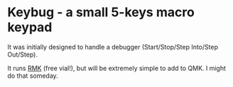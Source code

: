 # Keybug - a small 5-keys macro keypad

It was initially designed to handle a debugger (Start/Stop/Step Into/Step Out/Step).

It runs [RMK](https://github.com/HaoboGu/rmk) (free vial!), but will be extremely simple to add to QMK. I might do that someday.
